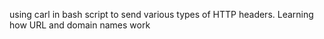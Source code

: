 using carl in bash script to send various types of HTTP headers. Learning how URL and domain names work 
